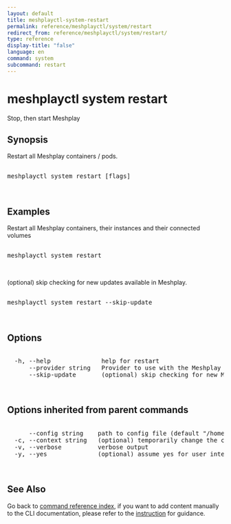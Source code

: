 ```yaml
---
layout: default
title: meshplayctl-system-restart
permalink: reference/meshplayctl/system/restart
redirect_from: reference/meshplayctl/system/restart/
type: reference
display-title: "false"
language: en
command: system
subcommand: restart
---
```


# meshplayctl system restart

Stop, then start Meshplay

## Synopsis

Restart all Meshplay containers / pods.
<pre class='codeblock-pre'>
<div class='codeblock'>
meshplayctl system restart [flags]

</div>
</pre> 

## Examples

Restart all Meshplay containers, their instances and their connected volumes
<pre class='codeblock-pre'>
<div class='codeblock'>
meshplayctl system restart

</div>
</pre> 

(optional) skip checking for new updates available in Meshplay.
<pre class='codeblock-pre'>
<div class='codeblock'>
meshplayctl system restart --skip-update

</div>
</pre> 

## Options

<pre class='codeblock-pre'>
<div class='codeblock'>
  -h, --help              help for restart
      --provider string   Provider to use with the Meshplay server
      --skip-update       (optional) skip checking for new Meshplay's container images.

</div>
</pre>

## Options inherited from parent commands

<pre class='codeblock-pre'>
<div class='codeblock'>
      --config string    path to config file (default "/home/runner/.meshplay/config.yaml")
  -c, --context string   (optional) temporarily change the current context.
  -v, --verbose          verbose output
  -y, --yes              (optional) assume yes for user interactive prompts.

</div>
</pre>

## See Also

Go back to [command reference index](/reference/meshplayctl/), if you want to add content manually to the CLI documentation, please refer to the [instruction](/project/contributing/contributing-cli#preserving-manually-added-documentation) for guidance.
